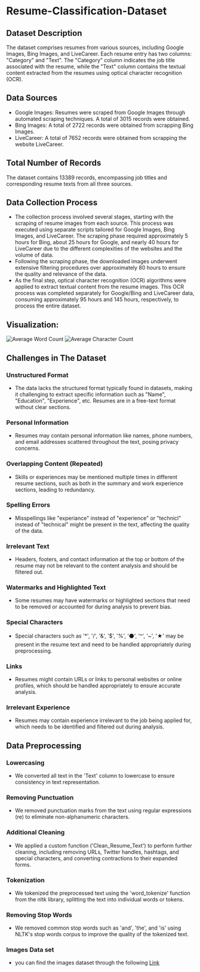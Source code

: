 # Resume-Classification-Dataset

## Dataset Description
The dataset comprises resumes from various sources, including Google Images, Bing Images, and LiveCareer. Each resume entry has two columns: "Category" and "Text". The "Category" column indicates the job title associated with the resume, while the "Text" column contains the textual content extracted from the resumes using optical character recognition (OCR).

## Data Sources
- Google Images: Resumes were scraped from Google Images through automated scraping techniques. A total of 3015 records were obtained.
- Bing Images: A total of 2722 records were obtained from scrapping Bing Images.
- LiveCareer: A total of 7652 records were obtained from scrapping the website LiveCareer.

## Total Number of Records
The dataset contains 13389 records, encompassing job titles and corresponding resume texts from all three sources.

## Data Collection Process
- The collection process involved several stages, starting with the scraping of resume images from each source. This process was executed using separate scripts tailored for Google Images, Bing Images, and LiveCareer. The scraping phase required approximately 5 hours for Bing, about 25 hours for Google, and nearly 40 hours for LiveCareer due to the different complexities of the websites and the volume of data.
- Following the scraping phase, the downloaded images underwent extensive filtering procedures over approximately 80 hours to ensure the quality and relevance of the data.
- As the final step, optical character recognition (OCR) algorithms were applied to extract textual content from the resume images. This OCR process was completed separately for Google/Bing and LiveCareer data, consuming approximately 95 hours and 145 hours, respectively, to process the entire dataset.

## Visualization:
![Average Word Count]([image-url](https://github.com/noran-mohamed/Resume-Classification-Dataset/blob/main/average_word_count.png)https://github.com/noran-mohamed/Resume-Classification-Dataset/blob/main/average_word_count.png)
![Average Character Count]([image-url](https://github.com/noran-mohamed/Resume-Classification-Dataset/blob/main/average_char_count.png)https://github.com/noran-mohamed/Resume-Classification-Dataset/blob/main/average_char_count.png)

## Challenges in The Dataset

### Unstructured Format
- The data lacks the structured format typically found in datasets, making it challenging to extract specific information such as "Name", "Education", "Experience", etc. Resumes are in a free-text format without clear sections.

### Personal Information
- Resumes may contain personal information like names, phone numbers, and email addresses scattered throughout the text, posing privacy concerns.

### Overlapping Content (Repeated)
- Skills or experiences may be mentioned multiple times in different resume sections, such as both in the summary and work experience sections, leading to redundancy.

### Spelling Errors
- Misspellings like "experiance" instead of "experience" or "technicl" instead of "technical" might be present in the text, affecting the quality of the data.

### Irrelevant Text
- Headers, footers, and contact information at the top or bottom of the resume may not be relevant to the content analysis and should be filtered out.

### Watermarks and Highlighted Text
- Some resumes may have watermarks or highlighted sections that need to be removed or accounted for during analysis to prevent bias.

### Special Characters
- Special characters such as '*', '/', '&', '$', '%', '⚫', '^', '~', '★' may be present in the resume text and need to be handled appropriately during preprocessing.

### Links
- Resumes might contain URLs or links to personal websites or online profiles, which should be handled appropriately to ensure accurate analysis.

### Irrelevant Experience
- Resumes may contain experience irrelevant to the job being applied for, which needs to be identified and filtered out during analysis.


## Data Preprocessing

### Lowercasing
- We converted all text in the 'Text' column to lowercase to ensure consistency in text representation.

### Removing Punctuation
- We removed punctuation marks from the text using regular expressions (re) to eliminate non-alphanumeric characters.

### Additional Cleaning
- We applied a custom function ('Clean_Resume_Text') to perform further cleaning, including removing URLs, Twitter handles, hashtags, and special characters, and converting contractions to their expanded forms.

### Tokenization
- We tokenized the preprocessed text using the 'word_tokenize' function from the nltk library, splitting the text into individual words or tokens.

### Removing Stop Words
- We removed common stop words such as 'and', 'the', and 'is' using NLTK's stop words corpus to improve the quality of the tokenized text.

### Images Data set
- you can find the images dataset through the following [Link](https://www.kaggle.com/datasets/youssefkhalil/resumes-images-datasets/settings)


